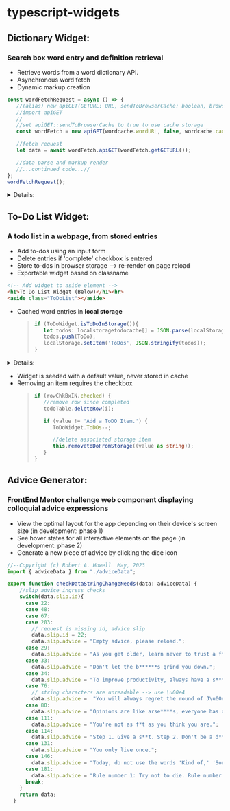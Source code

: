 # typescript-widgets
## Dictionary Widget:  

### Search box word entry and definition retrieval

- Retrieve words from a word dictionary API.
- Asynchronous word fetch
- Dynamic markup creation

```TypeScript
const wordFetchRequest = async () => {
   //(alias) new apiGET(GETURL: URL, sendToBrowserCache: boolean, browserCacheName: string, errorElem: HTMLElement): apiGET
   //import apiGET
   //
   //set apiGET::sendToBrowserCache to true to use cache storage
   const wordFetch = new apiGET(wordcache.wordURL, false, wordcache.cacheName, elem.errorElem);

   //fetch request
   let data = await wordFetch.apiGET(wordFetch.getGETURL());

   //data parse and markup render
   //...continued code...//
};
wordFetchRequest();
```  

<details>
<summary>Details:</summary>  

- Cached word entries in **local storage**

  > ```TypeScript
  > private addDictionaryTermtoLocalStorage(sendToBrowserCache: boolean, wordcache: localstoragewordcache, wordArray: any[],)
  > ```

- Cached responses (for offline use) in **cache storage**

  > ```TypeScript
  > //set apiGET::sendToBrowserCache to true to use cache storage
  >    const wordFetch = new apiGET(wordcache.wordURL, true, wordcache.cacheName, elem.errorElem);
  > ```

- <u>Input validation</u> with <u>interactive feedback</u>:  
  <span style="color: red">"Invalid word!"</span>  
  <span style="color: yellow">"No Definitions Found"</span>  
  <span style="color: red">"Failed to fetch, check network connection."</span>

</details>

## To-Do List Widget:  
### A todo list in a webpage, from stored entries

- Add to-dos using an input form
- Delete entries if 'complete' checkbox is entered
- Store to-dos in browser storage --> re-render on page reload
- Exportable widget based on classname

```HTML
<!-- Add widget to aside element -->
<h1>To Do List Widget (Below)</h1><hr>
<aside class="ToDoList"></aside>
```

- Cached word entries in **local storage**

  > ```TypeScript
  > if (ToDoWidget.isToDoInStorage()){
  >    let todos: localstoragetodocache[] = JSON.parse(localStorage.getItem('ToDos')!);
  >    todos.push(ToDo);
  >    localStorage.setItem('ToDos', JSON.stringify(todos));
  > }
  > ```

<details>
<summary>Details:</summary>  

- Exportable widget based on classname

``` HTML
<!-- Add widget to aside element -->
<h1>To Do List Widget (Below)</h1><hr>
<aside class="ToDoList"></aside>
```

</details>

- Widget is seeded with a default value, never stored in cache
- Removing an item requires the checkbox
  > ```TypeScript
  > if (rowChkBxIN.checked) {
  >    //remove row since completed
  >    todoTable.deleteRow(i);
  >
  >    if (value != 'Add a ToDO Item.') {
  >       ToDoWidget.ToDOs--;
  >
  >       //delete associated storage item
  >       this.removetoDoFromStorage((value as string));
  >    }
  > }
  > ```

## Advice Generator:  
### FrontEnd Mentor challenge web component displaying colloquial advice expressions  

- View the optimal layout for the app depending on their device's screen size (in development: phase 1)
- See hover states for all interactive elements on the page (in development: phase 2)
- Generate a new piece of advice by clicking the dice icon

```JavaScript
//--Copyright (c) Robert A. Howell  May, 2023
import { adviceData } from "./adviceData";

export function checkDataStringChangeNeeds(data: adviceData) {
    //slip advice ingress checks
    switch(data.slip.id){
      case 22:
      case 48:
      case 67:
      case 203:
        // request is missing id, advice slip
        data.slip.id = 22;
        data.slip.advice = "Empty advice, please reload.";
      case 29:
        data.slip.advice = "As you get older, learn never to trust a f**t.";
      case 33:
        data.slip.advice = "Don't let the b******s grind you down.";
      case 34:
        data.slip.advice = "To improve productivity, always have a s******r task to put off.";
      case 76:
        // string characters are unreadable --> use \u00e4
        data.slip.advice =  "You will always regret the round of J\u00e4germeister.";
      case 80:
        data.slip.advice = "Opinions are like arse****s, everyone has one.";
      case 111:
        data.slip.advice = "You're not as f*t as you think you are.";
      case 114:
        data.slip.advice = "Step 1. Give a s**t. Step 2. Don't be a d**k. Step 3. Know when to let go.";
      case 131:
        data.slip.advice = "You only live once.";
      case 146:
        data.slip.advice = "Today, do not use the words 'Kind of,' 'Sort of' or 'Maybe.' It either is or it isn't.";
      case 181:
        data.slip.advice = "Rule number 1: Try not to die. Rule number 2: Don't be a d**k.";
      break;
    }
    return data;
  }
```
